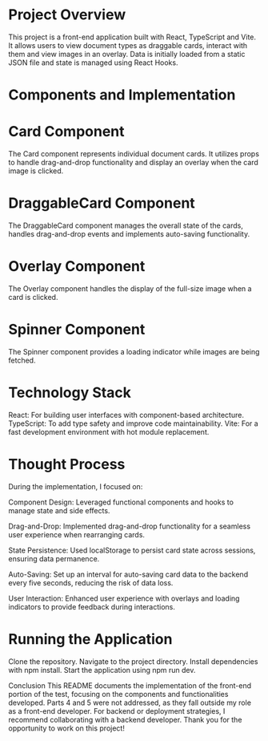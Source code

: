 # Project Overview
This project is a front-end application built with React, TypeScript and Vite. It allows users to view document types as draggable cards, interact with them and view images in an overlay. Data is initially loaded from a static JSON file and state is managed using React Hooks.

# Components and Implementation

# Card Component
The Card component represents individual document cards. It utilizes props to handle drag-and-drop functionality and display an overlay when the card image is clicked.


# DraggableCard Component
The DraggableCard component manages the overall state of the cards, handles drag-and-drop events and implements auto-saving functionality.


# Overlay Component
The Overlay component handles the display of the full-size image when a card is clicked.


# Spinner Component
The Spinner component provides a loading indicator while images are being fetched.

# Technology Stack
React: For building user interfaces with component-based architecture.
TypeScript: To add type safety and improve code maintainability.
Vite: For a fast development environment with hot module replacement.


# Thought Process
During the implementation, I focused on:

Component Design: Leveraged functional components and hooks to manage state and side effects.

Drag-and-Drop: Implemented drag-and-drop functionality for a seamless user experience when rearranging cards.

State Persistence: Used localStorage to persist card state across sessions, ensuring data permanence.

Auto-Saving: Set up an interval for auto-saving card data to the backend every five seconds, reducing the risk of data loss.

User Interaction: Enhanced user experience with overlays and loading indicators to provide feedback during interactions.

# Running the Application
Clone the repository.
Navigate to the project directory.
Install dependencies with npm install.
Start the application using npm run dev.


Conclusion
This README documents the implementation of the front-end portion of the test, focusing on the components and functionalities developed. Parts 4 and 5 were not addressed, as they fall outside my role as a front-end developer. For backend or deployment strategies, I recommend collaborating with a backend developer. Thank you for the opportunity to work on this project!